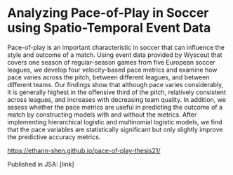 # Analyzing Pace-of-Play in Soccer using Spatio-Temporal Event Data

Pace-of-play is an important characteristic in soccer that can influence the style and outcome of a match. Using event data provided by Wyscout that covers one season of regular-season games from five European soccer leagues, we develop four velocity-based pace metrics and examine how pace varies across the pitch, between different leagues, and between different teams. Our findings show that although pace varies considerably, it is generally highest in the offensive third of the pitch, relatively consistent across leagues, and increases with decreasing team quality. In addition, we assess whether the pace metrics are useful in predicting the outcome of a match by constructing models with and without the metrics. After implementing hierarchical logistic and multinomial logistic models, we find that the pace variables are statistically significant but only slightly improve the predictive accuracy metrics.

https://ethann-shen.github.io/pace-of-play-thesis21/

Published in JSA: [link]
